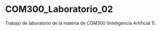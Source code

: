 # COM300_Laboratorio_02
Trabajo de laboratorio de la materia de COM300 (Inteligencia Artificial 1).
